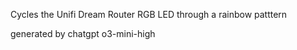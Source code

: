 Cycles the Unifi Dream Router RGB LED through a rainbow patttern

generated by chatgpt o3-mini-high
